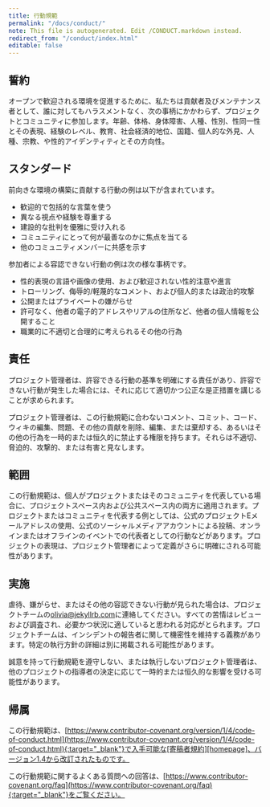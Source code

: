 ```yaml
---
title: 行動規範
permalink: "/docs/conduct/"
note: This file is autogenerated. Edit /CONDUCT.markdown instead.
redirect_from: "/conduct/index.html"
editable: false
---
```

<!-- ---
title: Code of Conduct
permalink: "/docs/conduct/"
note: This file is autogenerated. Edit /CONDUCT.markdown instead.
redirect_from: "/conduct/index.html"
editable: false
--- -->

## 誓約
<!-- ## Our Pledge -->

オープンで歓迎される環境を促進するために、私たちは貢献者及びメンテナンス者として、誰に対してもハラスメントなく、次の事柄にかかわらず、プロジェクトとコミュニティに参加します。年齢、体格、身体障害、人種、性別、性同一性とその表現、経験のレベル、教育、社会経済的地位、国籍、個人的な外見、人種、宗教、や性的アイデンティティとその方向性。

<!-- In the interest of fostering an open and welcoming environment, we as
contributors and maintainers pledge to making participation in our project and
our community a harassment-free experience for everyone, regardless of age, body
size, disability, ethnicity, sex characteristics, gender identity and expression,
level of experience, education, socio-economic status, nationality, personal
appearance, race, religion, or sexual identity and orientation. -->

## スタンダード
<!-- ## Our Standards -->

前向きな環境の構築に貢献する行動の例は以下が含まれています。

<!-- Examples of behavior that contributes to creating a positive environment
include: -->

* 歓迎的で包括的な言葉を使う
* 異なる視点や経験を尊重する
* 建設的な批判を優雅に受け入れる
* コミュニティにとって何が最善なのかに焦点を当てる
* 他のコミュニティメンバーに共感を示す

<!-- * Using welcoming and inclusive language
* Being respectful of differing viewpoints and experiences
* Gracefully accepting constructive criticism
* Focusing on what is best for the community
* Showing empathy towards other community members -->

参加者による容認できない行動の例は次の様な事柄です。

<!-- Examples of unacceptable behavior by participants include: -->

* 性的表現の言語や画像の使用、および歓迎されない性的注意や進言
* トローリング、侮辱的/軽蔑的なコメント、および個人的または政治的攻撃
* 公開またはプライベートの嫌がらせ
* 許可なく、他者の電子的アドレスやリアルの住所など、他者の個人情報を公開すること
* 職業的に不適切と合理的に考えられるその他の行為

<!-- * The use of sexualized language or imagery and unwelcome sexual attention or
  advances
* Trolling, insulting/derogatory comments, and personal or political attacks
* Public or private harassment
* Publishing others' private information, such as a physical or electronic
  address, without explicit permission
* Other conduct which could reasonably be considered inappropriate in a
  professional setting -->

## 責任
<!-- ## Our Responsibilities -->

プロジェクト管理者は、許容できる行動の基準を明確にする責任があり、許容できない行動が発生した場合には、それに応じて適切かつ公正な是正措置を講じることが求められます。

<!-- Project maintainers are responsible for clarifying the standards of acceptable
behavior and are expected to take appropriate and fair corrective action in
response to any instances of unacceptable behavior. -->

プロジェクト管理者は、この行動規範に合わないコメント、コミット、コード、ウィキの編集、問題、その他の貢献を削除、編集、または棄却する、あるいはその他の行為を一時的または恒久的に禁止する権限を持ちます。それらは不適切、脅迫的、攻撃的、または有害と見なします。

<!-- Project maintainers have the right and responsibility to remove, edit, or
reject comments, commits, code, wiki edits, issues, and other contributions
that are not aligned to this Code of Conduct, or to ban temporarily or
permanently any contributor for other behaviors that they deem inappropriate,
threatening, offensive, or harmful. -->

## 範囲
<!-- ## Scope -->

この行動規範は、個人がプロジェクトまたはそのコミュニティを代表している場合に、プロジェクトスペース内および公共スペース内の両方に適用されます。プロジェクトまたはコミュニティを代表する例としては、公式のプロジェクトEメールアドレスの使用、公式のソーシャルメディアアカウントによる投稿、オンラインまたはオフラインのイベントでの代表者としての行動などがあります。プロジェクトの表現は、プロジェクト管理者によって定義がさらに明確にされる可能性があります。

<!-- This Code of Conduct applies both within project spaces and in public spaces
when an individual is representing the project or its community. Examples of
representing a project or community include using an official project e-mail
address, posting via an official social media account, or acting as an appointed
representative at an online or offline event. Representation of a project may be
further defined and clarified by project maintainers. -->

## 実施
<!-- ## Enforcement -->

虐待、嫌がらせ、またはその他の容認できない行動が見られた場合は、プロジェクトチームの[olivia@jekyllrb.com](mailto:olivia@jekyllrb.com)に連絡してください。すべての苦情はレビューおよび調査され、必要かつ状況に適していると思われる対応がとられます。プロジェクトチームは、インシデントの報告者に関して機密性を維持する義務があります。特定の執行方針の詳細は別に掲載される可能性があります。

<!-- Instances of abusive, harassing, or otherwise unacceptable behavior may be
reported by contacting the project team at [olivia@jekyllrb.com](mailto:olivia@jekyllrb.com). All
complaints will be reviewed and investigated and will result in a response that
is deemed necessary and appropriate to the circumstances. The project team is
obligated to maintain confidentiality with regard to the reporter of an incident.
Further details of specific enforcement policies may be posted separately. -->

誠意を持って行動規範を遵守しない、または執行しないプロジェクト管理者は、他のプロジェクトの指導者の決定に応じて一時的または恒久的な影響を受ける可能性があります。

<!-- Project maintainers who do not follow or enforce the Code of Conduct in good
faith may face temporary or permanent repercussions as determined by other
members of the project's leadership. -->

## 帰属
<!-- ## Attribution -->

この行動規範は、[https://www.contributor-covenant.org/version/1/4/code-of-conduct.html](https://www.contributor-covenant.org/version/1/4/code-of-conduct.html){:target="_blank"}で入手可能な[寄稿者規約][homepage]、バージョン1.4から改訂されたものです。

<!-- This Code of Conduct is adapted from the [Contributor Covenant][homepage], version 1.4,
available at [https://www.contributor-covenant.org/version/1/4/code-of-conduct.html](https://www.contributor-covenant.org/version/1/4/code-of-conduct.html) -->

[homepage]: https://www.contributor-covenant.org

この行動規範に関するよくある質問への回答は、[https://www.contributor-covenant.org/faq](https://www.contributor-covenant.org/faq){:target="_blank"}をご覧ください。

<!-- For answers to common questions about this code of conduct, see
[https://www.contributor-covenant.org/faq](https://www.contributor-covenant.org/faq) -->
